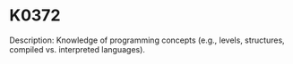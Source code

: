 # K0372
Description: Knowledge of programming concepts (e.g., levels, structures, compiled vs. interpreted languages).
